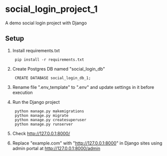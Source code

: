 # social_login_project_1

A demo social login project with Django 

## Setup

1. Install requirements.txt

        pip install -r requirements.txt
    
 
1. Create Postgres DB named "social_login_db"

        CREATE DATABASE social_login_db_1;

1. Rename file ".env_template" to ".env" and update settings in it before execution
1. Run the Django project

        python manage.py makemigrations
        python manage.py migrate
        python manage.py createsuperuser
        python manage.py runserver
        
1. Check http://127.0.0.1:8000/
1. Replace "example.com" with "http://127.0.0.1:8000" in Django sites using admin portal at http://127.0.0.1:8000/admin
